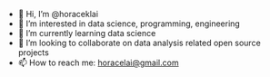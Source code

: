 - 👋 Hi, I’m @horaceklai
- 👀 I’m interested in data science, programming, engineering
- 🌱 I’m currently learning data science
- 💞️ I’m looking to collaborate on data analysis related open source projects
- 📫 How to reach me: horacelai@gmail.com

<!---
horaceklai/horaceklai is a ✨ special ✨ repository because its `README.md` (this file) appears on your GitHub profile.
You can click the Preview link to take a look at your changes.
--->
